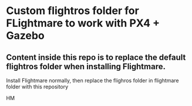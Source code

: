 # Custom flightros folder for FLightmare to work with PX4 + Gazebo

## Content inside this repo is to replace the default flightros folder when installing Flightmare.

Install Flightmare normally, then replace the flighros folder in flightmare folder with this repository

HM
